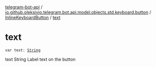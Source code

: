 [telegram-bot-api](../../index.md) / [io.github.oleksivio.telegram.bot.api.model.objects.std.keyboard.button](../index.md) / [InlineKeyboardButton](index.md) / [text](./text.md)

# text

`var text: `[`String`](https://kotlinlang.org/api/latest/jvm/stdlib/kotlin/-string/index.html)

text String Label text on the button


